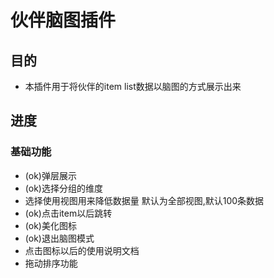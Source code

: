 # 伙伴脑图插件

## 目的
- 本插件用于将伙伴的item list数据以脑图的方式展示出来

## 进度

### 基础功能
- (ok)弹层展示
- (ok)选择分组的维度
- 选择使用视图用来降低数据量 默认为全部视图,默认100条数据
- (ok)点击item以后跳转
- (ok)美化图标
- (ok)退出脑图模式
- 点击图标以后的使用说明文档
- 拖动排序功能
